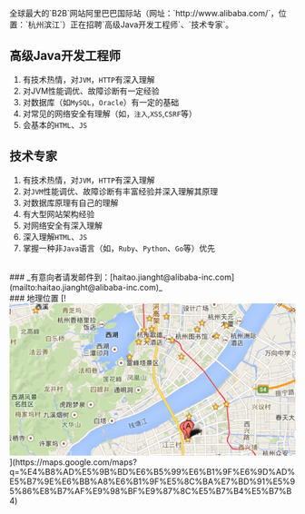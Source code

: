 
<br>
全球最大的`B2B`网站阿里巴巴国际站（网址：`http://www.alibaba.com/`，位置：`杭州滨江`）正在招聘`高级Java开发工程师`、`技术专家`。

## 高级Java开发工程师
1. 有技术热情，对`JVM`，`HTTP`有深入理解
1. 对JVM性能调优、故障诊断有一定经验
1. 对数据库（如`MySQL`，`Oracle`）有一定的基础
1. 对常见的网络安全有理解（如，`注入`,`XSS`,`CSRF`等）
1. 会基本的`HTML`、`JS`


## 技术专家
1. 有技术热情，对`JVM`，`HTTP`有深入理解
1. 对`JVM`性能调优、故障诊断有丰富经验并深入理解其原理
1. 对数据库原理有自己的理解
1. 有大型网站架构经验
1. 对网络安全有深入理解
1. 深入理解`HTML`、`JS`
1. 掌握一种非`Java`语言（如，`Ruby`、`Python`、`Go`等）优先

<br>
### _有意向者请发邮件到：[haitao.jianght@alibaba-inc.com](mailto:haitao.jianght@alibaba-inc.com)_

<br>
### 地理位置
[!<img src="alibaba.png"/>](https://maps.google.com/maps?q=%E4%B8%AD%E5%9B%BD%E6%B5%99%E6%B1%9F%E6%9D%AD%E5%B7%9E%E6%BB%A8%E6%B1%9F%E5%8C%BA%E7%BD%91%E5%95%86%E8%B7%AF%E9%98%BF%E9%87%8C%E5%B7%B4%E5%B7%B4)

